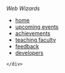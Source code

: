 <!DOCTYPE html>
<html lang="en">
<head>
    <meta charset="UTF-8">
    <meta name="viewport" content="width=device-width, initial-scale=1.0">
    <title>home</title>
    <link rel="stylesheet" href="home1.css">
    <link rel="stylesheet" href="https://cdnjs.cloudflare.com/ajax/libs/font-awesome/6.5.1/css/all.min.css" integrity="sha512-DTOQO9RWCH3ppGqcWaEA1BIZOC6xxalwEsw9c2QQeAIftl+Vegovlnee1c9QX4TctnWMn13TZye+giMm8e2LwA==" crossorigin="anonymous" referrerpolicy="no-referrer" />
    <script src="https://code.jquery.com/jquery-3.7.1.js" integrity="sha256-eKhayi8LEQwp4NKxN+CfCh+3qOVUtJn3QNZ0TciWLP4=" crossorigin="anonymous"></script>
    <script>
        $(document).ready(function(){
            $('#icon').click(function(){
                $('ul').toggleClass('show');
            });
        });
    </script>

</head>
<body>
    <header>
        <div class="logo">
            <a href="https://bit-bangalore.edu.in/"><img src="logo.png" alt=""></a>
        </div>
        <div class="rg">
            <img src="Screenshot_2023-12-07_205303-removebg.png" alt="">
        </div>
    </header>
    <nav>
        <label class="logo"> <i>Web Wizards</i> </label>
        <ul>
            <li><a class="active" href="home1.html" target="_blank">home</a></li>
            <li><a href="events.html" target="_blank">upcoming events</a></li>
            <li><a href="achievements.html" target="_blank">achievements</a></li>
            <li><a href="teaching.html" target="_blank">teaching faculty</a></li>
            <li><a href="feedback.html" target="_blank">feedback</a></li>
            <li><a href="developers.html" target="_blank">developers</a></li>
        </ul>
        <label id="icon">
            <i class="fa-solid fa-bars"></i>
        </label>
    </nav>
    <div class="ai">
        
    </div>
    
</body>
</html>
